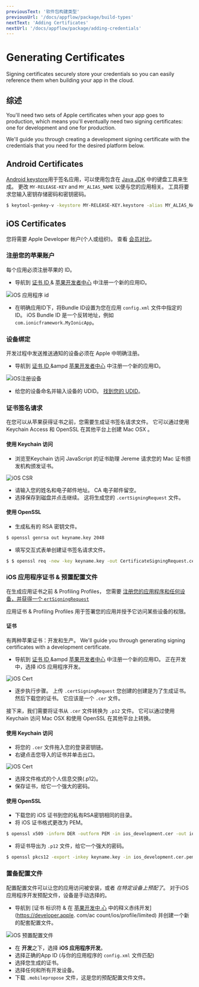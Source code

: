 ```yaml
---
previousText: '软件包构建类型'
previousUrl: '/docs/appflow/package/build-types'
nextText: 'Adding Certificates'
nextUrl: '/docs/appflow/package/adding-credentials'
---
```


# Generating Certificates

Signing certificates securely store your credentials so you can easily reference them when building your app in the cloud.

## 综述

You'll need two sets of Apple certificates when your app goes to production, which means you'll eventually need two signing certificates: one for development and one for production.

We'll guide you through creating a development signing certificate with the credentials that you need for the desired platform below.

## Android Certificates

[Android keystore](https://developer.android.com/training/articles/keystore.html)用于签名应用，可以使用包含在 [Java JDK](http://www.oracle.com/technetwork/java/javase/downloads/jdk8-downloads-2133151.html) 中的键盘工具来生成。 更改 `MY-RELEASE-KEY` and `MY_ALIAS_NAME` 以便与您的应用相关。 工具将要求您输入密钥存储密码和密钥密码。

```bash
$ keytool-genkey-v -keystore MY-RELEASE-KEY.keystore -alias MY_ALIAS_NAME -keyalg RSA -keysize 2048 -validity 10000 -storetype jks
```

## iOS Certificates

您将需要 Apple Developer 帐户(个人或组织)。 查看 [会员对比](https://developer.apple.com/support/compare-memberships/)。

### 注册您的苹果账户

每个应用必须注册苹果的 ID。

* 导航到 [证书 ID ](https://developer.apple.com/account/ios/identifier/bundle)& [苹果开发者中心](https://developer.apple.com/account) 中注册一个新的应用ID。

![iOS 应用程序 id](/docs/assets/img/appflow/ss-profiles-ios-app-id.png)

* 在明确应用ID下，将Bundle ID设置为您在应用 `config.xml` 文件中指定的 ID。 iOS Bundle ID 是一个反转地址，例如 `com.ionicframework.MyIonicApp`。

### 设备绑定

开发过程中发送推送通知的设备必须在 Apple 中明确注册。

* 导航到 [证书 ID ](https://developer.apple.com/account/ios/device/)&ampd [苹果开发者中心](https://developer.apple.com/account) 中注册一个新的应用ID。

![iOS注册设备](/docs/assets/img/appflow/ss-profiles-ios-device-register-1.png)

* 给您的设备命名并输入设备的 UDID。 [找到您的 UDID](ios-udid)。

### 证书签名请求

在您可以从苹果获得证书之前，您需要生成证书签名请求文件。 它可以通过使用 Keychain Access 和 OpenSSL 在其他平台上创建 Mac OSX 。

#### 使用 Keychain 访问

* 浏览至Keychain 访问 JavaScript 的证书助理 Jereme 请求您的 Mac 证书颁发机构颁发证书。

![iOS CSR](/docs/assets/img/appflow/ss-profiles-ios-csr.png)

* 请输入您的姓名和电子邮件地址。 CA 电子邮件留空。
* 选择保存到磁盘并点击继续。 这将生成您的 `.certSigningRequest` 文件。

#### 使用 OpenSSL

* 生成私有的 RSA 密钥文件。

```bash
$ openssl genrsa out keyname.key 2048
```

* 填写交互式表单创建证书签名请求文件。

```bash
$ $ openssl req -new -key keyname.key -out CertificateSigningRequest.certSigningRequest
```

### iOS 应用程序证书 & 预置配置文件

在生成应用证书之前 & Profiling Profiles， 您需要 [注册您的应用程序和任何设备，并获得一个 `ertSigningRequest`](#ios-setup)

应用证书 & Profiling Profiles 用于签署您的应用并授予它访问某些设备的权限。

#### 证书

有两种苹果证书：开发和生产。 We'll guide you through generating signing certificates with a development certificate.

* 导航到 [证书 ID ](https://developer.apple.com/account/ios/certificate/development)&ampd [苹果开发者中心](https://developer.apple.com/account) 中注册一个新的应用ID。 正在开发中，选择 iOS 应用程序开发。

![iOS Cert](/docs/assets/img/appflow/ss-profiles-ios-cert-1.png)

* 逐步执行步骤。 上传 `.certSigningRequest` 您创建的创建是为了生成证书。 然后下载您的证书。 它应该是一个 `.cer` 文件。

接下来，我们需要将证书从 `.cer` 文件转换为 `.p12` 文件。 它可以通过使用 Keychain 访问 Mac OSX 和使用 OpenSSL 在其他平台上转换。

#### 使用 Keychain 访问

* 将您的 `.cer` 文件拖入您的登录密钥链。
* 右键点击您导入的证书并单击出口。

![iOS Cert](/docs/assets/img/appflow/ss-profiles-ios-cert-2.png)

* 选择文件格式的个人信息交换(.p12)。
* 保存证书，给它一个强大的密码。

#### 使用 OpenSSL

* 下载您的 iOS 证书到您的私有RSA密钥相同的目录。
* 将 iOS 证书格式更改为 PEM。

```bash
$ openssl x509 -inform DER -outform PEM -in ios_development.cer -out ios_development.cer.pem
```

* 将证书导出为 `.p12` 文件，给它一个强大的密码。

```bash
$ openssl pkcs12 -export -inkey keyname.key -in ios_development.cer.pem out 证书. p12
```

### 置备配置文件

配置配置文件可以让您的应用访问被安装，或者 *在特定设备上预配了*。 对于iOS 应用程序开发预配文件，设备是手动选择的。

* 导航到 [证书 标识符 & 在 [苹果开发中 心](https://developer.apple.com/account) 中的释义赤纬开发](https://developer.apple. com/ac count/ios/profile/limited) 并创建一个新的配套配置文件。

![iOS 预置配置文件](/docs/assets/img/appflow/ss-profiles-ios-pp-1.png)

* 在 **开发**之下，选择 **iOS 应用程序开发**。
* 选择正确的App ID (与你的应用程序的 `config.xml` 文件匹配)
* 选择您生成的证书。
* 选择任何和所有开发设备。
* 下载 `.mobilepropose` 文件，这是您的预配配置文件文件。